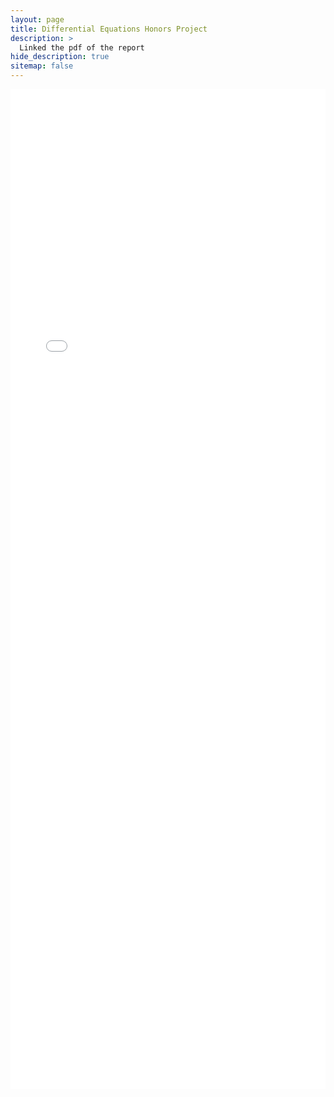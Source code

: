 ```yaml
---
layout: page
title: Differential Equations Honors Project
description: >
  Linked the pdf of the report
hide_description: true
sitemap: false
---
```


<embed src="\projects\DiffEqProj.pdf" width="100%" height="1600px" type="application/pdf">

